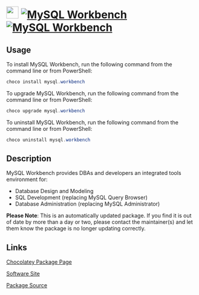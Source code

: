 ﻿# <img src="https://cdn.jsdelivr.net/gh/mkevenaar/chocolatey-packages@50186ee4bb8d49a525e485cfbbb88d2167d93c29/icons/mysql.workbench.png" width="32" height="32"/> [![MySQL Workbench](https://img.shields.io/chocolatey/v/mysql.workbench.svg?label=MySQL+Workbench)](https://community.chocolatey.org/packages/mysql.workbench) [![MySQL Workbench](https://img.shields.io/chocolatey/dt/mysql.workbench.svg)](https://community.chocolatey.org/packages/mysql.workbench)

## Usage

To install MySQL Workbench, run the following command from the command line or from PowerShell:

```powershell
choco install mysql.workbench
```

To upgrade MySQL Workbench, run the following command from the command line or from PowerShell:

```powershell
choco upgrade mysql.workbench
```

To uninstall MySQL Workbench, run the following command from the command line or from PowerShell:

```powershell
choco uninstall mysql.workbench
```

## Description

MySQL Workbench provides DBAs and developers an integrated tools environment for:

- Database Design and Modeling
- SQL Development (replacing MySQL Query Browser)
- Database Administration (replacing MySQL Administrator)

**Please Note**: This is an automatically updated package. If you find it is
out of date by more than a day or two, please contact the maintainer(s) and
let them know the package is no longer updating correctly.


## Links

[Chocolatey Package Page](https://community.chocolatey.org/packages/mysql.workbench)

[Software Site](http://mysql.com/)

[Package Source](https://github.com/mkevenaar/chocolatey-packages/tree/master/automatic/mysql.workbench)

